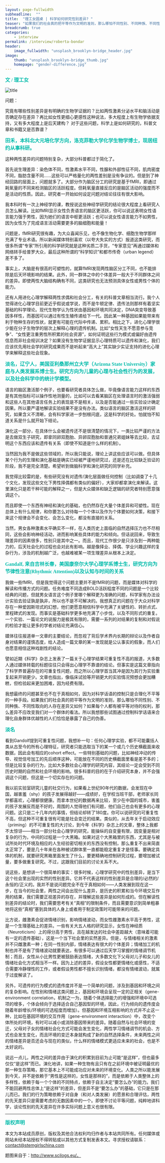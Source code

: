 ```yaml
---
layout: page-fullwidth
subheadline:  ""
title:  "理工女圆桌 | 科学如何研究性别差异? "
teaser: "如果我们的社会真的把平等作为文明的准则，那么哪怕不同性别、不同种族、不同性取向的人存在差异又如何？如果每个人都有被平等对待的权利，差异不应改变我们对一个群体的看法。那些试图通过控制科学话语来合理化自身群体优越性的人，恰恰暴露了自己的伪善。"
breadcrumb: true
categories:
    - interview
permalink: /interview/roberta-bondar
header:
    image_fullwidth: "unsplash_brooklyn-bridge_header.jpg"
image:
    thumb: "unsplash_brooklyn-bridge_thumb.jpg"
    homepage: "gender-difference.jpg"
---
```



<p style="line-height: normal; font-size: 16px; font-family: 微软雅黑; color: rgb(0, 187, 170); box-sizing: border-box; padding: 0px; margin: 10px 0px; text-align: left;"><strong>
文 / 理工女
</strong></p>



![title](/assets/img/gender-difference.jpg)

问题：

究竟有哪些性别差异是有明确的生物学证据的？比如两性激素分泌水平和脑活动是否确定存在差异？再比如女性更细心更感性这种说法，多大程度上有生物学依据支持，又有多大程度上是后天建构？ 对于这些问题，科学上是如何研究的，科普文章和书籍又是否靠谱？


<p style="line-height: normal; font-size: 16px; font-family: 微软雅黑; color: rgb(0, 187, 170); box-sizing: border-box; padding: 0px; margin: 10px 0px; text-align: left;"><strong>
田禾，本科北大元培化学方向，洛克菲勒大学化学生物学博士，现居纽约从事科研。
</strong></p>



这种两性差异的问题特别复杂，大部分科普都过于简化了。

首先说生理差异：染色体不同，性激素水平不同，性腺和外部性征不同，肌肉密度不同，脂肪含量不同......这些可以严格量化的两性差别是没有争议的。但是到了神经回路的层面上，问题就多了。大部分作为脑区分工的研究是基于fMRI，即通过耗氧量的不同来检测脑区的活跃程度。但耗氧量直接反应的是脑区活动的强度而不是活动的性质。因此，研究者一开始如何设定问题对结论往往有很大影响。

我本科时有一次上神经学的课，教授说这些神经学研究的结论很大程度上看研究人员怎么解读。比如fMRI显示女性负责语言的脑区更活跃，你可以说这表明女性语言能力强于男性，因为她们的语言中枢更活跃；也可以说女性语言能力不如男性，因为女性为了完成语言活动需要更多的脑细胞和能量！

问题是，fMRI研究很有趣，为大众喜闻乐见，也不像生物化学、细胞生物学那样充满了专业术语。所以新闻媒体特别喜欢（以夸大失实的方式）报道这类研究，而很多所谓“专家”所引用的科学研究就是这种劣质二手货，“专家意见”再通过媒体和网络转手给普罗大众，最后这种所谓的“科学知识”和都市传奇（urban legend）差不多了。

事实上，大脑是有很高的可塑性的，就算fMRI发现两性脑区分工不同，也不能排除是后天环境影响的结果。此外，同一群体之中的个体差异一般大于不同群体之间的差异。即使两性大脑结构确有不同，这类研究也无法预测具体女性或男性个体的能力。

还有人用进化心理学解释两性求偶和社会分工，有关的科普文章相当流行。我个人觉得进化心理学目前更近乎假说或学说，而不是牛顿定律、遗传法则那样有着坚实基础的科学理论。现代生物学认为性状由基因和环境共同决定，DNA突变导致基因多样性，而基因可以通过有性生殖传递给下一代。因此某一种基因如果能带来有利于物种生存的性状，就更有可能在代际中传递、累积。相比之下，进化心理学很少能在分子生物学的层次上解释心理的遗传机制。比如“女性天生不愿意参与竞争”、“女性更注重男性所积累的社会资源”，如何证明这些行为模式或偏好由遗传信息而非社会规训决定？如果没有生物学证据显示心理特质可以遗传和演化，我们应该优先用社会学的研究成果而不是听起来“高大上”其实缺少实证支持的进化心理学来解释这些社会现象。

<p style="line-height: normal; font-size: 16px; font-family: 微软雅黑; color: rgb(0, 187, 170); box-sizing: border-box; padding: 0px; margin: 10px 0px; text-align: left;"><strong>
淡名，辽宁人，美国亚利桑那州立大学（Arizona State University）家庭与人类发展系博士生。研究方向为儿童的心理与社会性行为的发展，以及社会科学中的统计学模型。
</strong></p>



语言的脑区激活那个例子，也要看研究者具体怎么做，毕竟像语言能力这样的东西是有其他指标可以操作性地测量的，比如可以去看某脑区在处理语言时的激活强弱和这些人在其他语言任务上的表现是不是相关，以及是否能通过一些实验设计确定因果。所以要严谨地解读实验结果不是没有办法。类似语言的脑区激活这样的研究，如果含义不清晰，会有科学家进一步刨根问底，这是科学的好处。怕就怕不知道关系是什么就开始下结论。

演化这一部分，在具体什么会被遗传还不是很清楚的情况下，一类比较严谨的方法是去做双生子研究，即拿同卵双胞胎、异卵双胞胎和普通兄弟姐妹等去比较，去证明这个东西应该和遗传有关系（即使不知道是什么样的机制）。

当然因为我不是做这些领域的，所以我只能说，理论上讲这些应该可以做。但具体某个行为的生理和演化基础是确实已经被严谨地研究过，还是还在比较缺乏验证的阶段，我不是完全清楚。希望听到做脑科学和演化研究的同学补充。

我觉得比较雷的是，有些研究没有对遗传/演化层面做任何控制（比如调查了十几个文化，发现这些文化下男性择偶都有类似的偏好），大家却都拿演化来解读。这里演化只是若干种可能的解释之一，但是大众媒体和缺乏逻辑的研究者特别愿意强调这个。

而且即使一个东西有神经和演化的基础，也仍然存在大量个体差异和可塑性。现在总体上有什么规律，和你要怎么对待每一个个体以及作为个体要如何决策，和接下来这个规律会不会变化、会怎么变化，都没有直接的关系。

当然，男女各种激素水平确实不一样，在人类历史上面临的自然选择压力也不尽相同，这些会影响神经活动，进而影响某些具体的能力和倾向。但话说回来，导致生理差异的因素很多，性别只是其中之一。而且，现代工作很少是只涉及到一两种能力的，后天社会化的过程也会对此有影响。越是像择业、择偶、学业兴趣这样的复杂行为，涉及的机制越广泛，也越难被某一项生理差异从根本上决定。

<p style="line-height: normal; font-size: 16px; font-family: 微软雅黑; color: rgb(0, 187, 170); box-sizing: border-box; padding: 0px; margin: 10px 0px; text-align: left;"><strong>
Gandalf, 来自吉林长春，美国康奈尔大学心理学系博士生，研究方向为节律性注意(Rhythmic Attention)以及认知与时间的关系
</strong></p>



我做一些fMRI，但是我觉得这个问题主要并不是fMRI的问题，而是媒体对科学的解读和传播方式的问题。任务难度不同造成BOLD活跃程度不同的问题是一个比较经典的问题，但就男女语言这个例子里哪个解释更为准确的问题，科学家有办法设计实验去验证孰是孰非，所以也不是不可解决的。我想真正的问题在于大众对科学存在一种爱因斯坦式的幻想，他们更愿意相信科学中充满了关键性的、转折点式、里程碑式的发现。而事实是基础科学更多地充满了小步伐，以及不同形式的重复。一个实验、一篇论文的说服力是极其有限的，需要一系列的对结果的复制和对假说的检验才能让更多的学者对结论充满信心。

媒体往往报道单一文章的主要结论，而忽视了背后学术界内长期的辩论以及作者自身对结果的谨慎态度，给人造成一篇文章的某一发现就是公认事实的假象，而人们也愿意相信这种戏剧性的结论。

譬如近期《科学》杂志上发表了一篇关于心理学结果可重复性不高的报道，大多数人通过媒体转载的标题往往只会得出心理学不靠谱的结论。但事实是这篇文章指向了科学界普遍存在的可重复性问题，而之所以心理学首当其冲是因为其行为实验重复起来开销更少。文章也指出，像临床试验等开销更大的实验情况预想会更加糟糕，但检验起来更加困难，因为经费有限。

我想最终的问题甚至也不在于真相如何，因为对科学话语的控制只是合理化不平等的一种手段。如果我们的社会真的把平等作为文明的准则，那么哪怕不同性别、不同种族、不同性取向的人存在差异又如何？如果每个人都有被平等对待的权利，那么差异不应改变我们对一个群体的看法。所以我想那些试图通过控制科学话语来合理化自身群体优越性的人们恰恰是暴露了自己的伪善。

<p style="line-height: normal; font-size: 16px; font-family: 微软雅黑; color: rgb(0, 187, 170); box-sizing: border-box; padding: 0px; margin: 10px 0px; text-align: left;"><strong>
淡名
</strong></p>



看到Gandolf提到可重复性问题，我想补一句：任何心理学实验，都不可能囊括人类从古至今的所有心理特征，研究者只能选取当下的某一个或几个历史横截面来收数据，因此会有相应的cohort effect。一些特别基础的问题，比如神经冲动的传导、视觉信号加工的先后顺序这种，可能放在不同的历史横截面里看是差不多的；但是比较复杂的行为，比如大多数社会心理学的研究内容，其结论一定会受到不同历史时期的自然和社会环境的影响。很多科普的目的在于介绍研究本身，并不会强调这个问题，但这是一个切实存在的问题。

我以前实验室研究儿童的社交行为，如果看上世纪90年代的数据，会发现在中国，越害羞（shy）的孩子发展得越好——成绩好，在学校当班干部，老师家长同学都喜欢，心理都很健康。而拿本世纪的数据再来比较，至少在中国的城市，害羞的孩子发展反而是不好的，周围的人觉得他们有问题，他们自己也会有更多的心理问题。这只是二十几年内的事情，但结论却转了180度。你可以说研究的可重复性不高，但这种不可重复很有可能是社会变迁的结果。类似的，从去年关于启动效应（priming）的不可重复性的大讨论，到今年《科学》杂志上的文章，整体上我都不太惊讶——相当一部分社会心理学的研究，能操纵的自变量有限，因变量是相对复杂的行为，中间的过程是一个大黑箱。如果对这个大黑箱里的东西，尤其是与被试所处时代环境及相应的人生经验密切相关的东西没有控制，那么重复不出来简直太正常了，要是几十年来在各种被试群体里一直都能稳定重复才是怪事。要确定具体的机制，就要研究黑箱里面发生了什么，要更精确地控制研究过程，要增加被试量，要多做重复研究。不过，这跟我们目前的讨论关系不大。

说这些，是想讲一个很简单的事实：很多时候，心理学研究中的性别差异，是当下这个社会里出现的实然的性别差异。它并不代表这样的性别差异是合理的/必然的/永恒的/正义的。我并不是说问题完全不在于真相如何——人类发展到现在这一步，在当今的社会里，两性之间会出现什么差异，是历史的积累和当今环境交互作用的结果，我们需要正视差异的存在，并理解这些差异是如何形成的。但在解读性别差异的结论时，我们需要思考有关“真相”的限制条件，而且需要意识到简单粗暴地将这些“真相”塞到具体的人身上或者用于制定政策时可能带来的问题。

比方说，雌激素会促进情绪识别，影响情绪波动，而女性雌激素水平高于男性，这是一个生理基础上的差异。一些有关大五人格的研究显示，女性在神经质（Neuroticism）上的得分高于男性，且在越发达的社会中差距越大（意味着可能有一定的遗传基础），这是一个当下社会里的实然差异。但是，与情绪相关的激素并不只雌激素一种；在同一性别内部，情绪表达有很大的个体差异；情绪加工的机制也并不是有了情绪波动就要表达，有很多可以通过后天学习掌握的情绪调节机制；而且，女性从小比男性更被鼓励表达情绪，大多数文化下父母对儿子和女儿的情绪社会化方式相当不一样。因为上述的差异，假设女性都更情绪化或感性，不适合需要冷静理性的工作，或者假设男性都不擅长识别情绪，都没有情绪波动，就属于过度解读了。

另外，可遗传的行为模式的遗传度并不是一个简单的问题，涉及到基因和环境之间的复杂影响。在性别和情绪这类问题上，基因和环境会呈现一定的正相关（gene-environment correlation，机制之一为，随着个体选择能力的增强和环境中可选项的增多，个体会倾向于选择适合自己基因型的环境，因此，行为倾向的遗传度会随着年龄增长/环境的可选程度而增加）。但基因和环境互相影响的方式并不止这一种，比如在基因环境的交互作用（gene-environment interaction）中，改变个体所处的环境，有时可以减小或消除基因带来的差异。随着自然与社会环境的变迁，父母对子女的情绪社会化方式可能会发生变化，两性学习情绪调节的机会、方式也会发生变化，而且环境的变迁本身就构成了新的自然选择条件，未来两性之间的情绪差异是否还会与现在的类似，什么样的情绪模式更适应未来的社会，也是不太好说的。

说远一点儿，两性之间的差异由于演化的积累到目前为止可能“是这样”，但也最多仅仅“是这样”而已。演化地讲，如果一种生物有且只有在之前环境中被证明最优的那一种生存策略，那它基本上不可能成功应对未来的环境变化。人类之所以能发展到今天，并不是依赖于“男性是这样的，女性是那样的”，而是依赖于人类整体上的多样性，依赖于每一个个体的不同特点，依赖于自主决定“要怎么办”的能力。我们不能回避两性总体上“是这样”的差异，但差异不是“要怎么办”的基础，它只是在那儿而已。我们的行为策略依赖于对自身（和对人类发展）的愿景和合理评估，两性的先天差异只是需要考虑的无数因素中的一个。即使不讨论平等问题，纯粹地讲科学，谈论性别的先天差异在许多实际问题上意义也很有限。



- - -
<p style="line-height: normal; font-size: 16px; font-family: 微软雅黑; color: rgb(0, 187, 170); box-sizing: border-box; padding: 0px; margin: 10px 0px; text-align: left;"><strong>
版权声明
</strong></p>



本文为本站成员原创，版权及其他合法权利均归作者与本站共同所有。任何媒体或网站未经本站授权不得转贴或以其他方式复制发表本文。寻求授权请联系：contact@stemgirlschina.com

题图来自于：http://www.scilogs.eu/。
